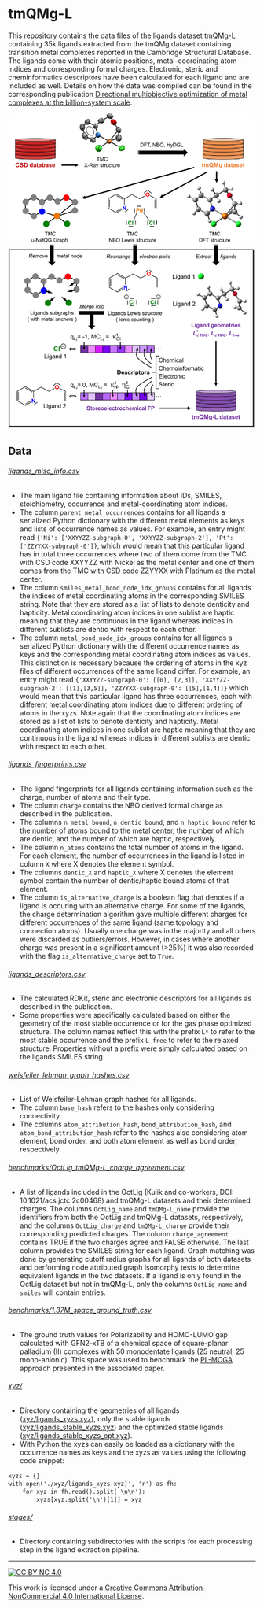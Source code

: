 
# tmQMg-L

This repository contains the data files of the ligands dataset tmQMg-L containing 35k ligands extracted from the tmQMg dataset containing transition metal complexes reported in the Cambridge Structural Database. The ligands come with their atomic positions, metal-coordinating atom indices and corresponding formal charges. Electronic, steric and cheminformatics descriptors have been calculated for each ligand and are included as well. Details on how the data was compiled can be found in the corresponding publication [Directional multiobjective optimization of metal complexes at the billion-system scale](https://www.nature.com/articles/s43588-024-00616-5).

![tmQMg-L_Figure](tmQMg-L.png)

## Data

###### [ligands_misc_info.csv](ligands_misc_info.csv)
- The main ligand file containing information about IDs, SMILES, stoichiometry, occurrence and metal-coordinating atom indices.
- The column `parent_metal_occurrences` contains for all ligands a serialized Python dictionary with the different metal elements as keys and lists of occurrence names as values. For example, an entry might read ```{'Ni': ['XXYYZZ-subgraph-0', 'XXYYZZ-subgraph-2'], 'Pt': ['ZZYYXX-subgraph-0']}```, which would mean that this particular ligand has in total three occurrences where two of them come from the TMC with CSD code XXYYZZ with Nickel as the metal center and one of them comes from the TMC with CSD code ZZYYXX with Platinum as the metal center.
- The column `smiles_metal_bond_node_idx_groups` contains for all ligands the indices of metal coordinating atoms in the corresponding SMILES string. Note that they are stored as a list of lists to denote denticity and hapticity. Metal coordinating atom indices in one sublist are haptic meaning that they are continuous in the ligand whereas indices in different sublists are dentic with respect to each other.
- The column `metal_bond_node_idx_groups` contains for all ligands a serialized Python dictionary with the different occurrence names as keys and the corresponding metal coordinating atom indices as values. This distinction is necessary because the ordering of atoms in the xyz files of different occurrences of the same ligand differ. For example, an entry might read ```{'XXYYZZ-subgraph-0': [[0], [2,3]], 'XXYYZZ-subgraph-2': [[1],[3,5]], 'ZZYYXX-subgraph-0': [[5],[1,4]]}``` which would mean that this particular ligand has three occurrences, each with different metal coordinating atom indices due to different ordering of atoms in the xyzs. Note again that the coordinating atom indices are stored as a list of lists to denote denticity and hapticity. Metal coordinating atom indices in one sublist are haptic meaning that they are continuous in the ligand whereas indices in different sublists are dentic with respect to each other.

###### [ligands_fingerprints.csv](ligands_fingerprints.csv)
- The ligand fingerprints for all ligands containing information such as the charge, number of atoms and their type.
- The column `charge` contains the NBO derived formal charge as described in the publication.
- The columns `n_metal_bound`, `n_dentic_bound`, and `n_haptic_bound` refer to the number of atoms bound to the metal center, the number of which are dentic, and the number of which are haptic, respectively.
- The column `n_atoms` contains the total number of atoms in the ligand. For each element, the number of occurrences in the ligand is listed in column `X` where X denotes the element symbol.
- The columns `dentic_X` and `haptic_X` where X denotes the element symbol contain the number of dentic/haptic bound atoms of that element.
- The column `is_alternative_charge` is a boolean flag that denotes if a ligand is occuring with an alternative charge. For some of the ligands, the charge determination algorithm gave multiple different charges for different occurrences of the same ligand (same topology and connection atoms). Usually one charge was in the majority and all others were discarded as outliers/errors. However, in cases where another charge was present in a significant amount (>25%) it was also recorded with the flag `is_alternative_charge` set to `True`.

###### [ligands_descriptors.csv](ligands_descriptors.csv)
- The calculated RDKit, steric and electronic descriptors for all ligands as described in the publication.
- Some properties were specifically calculated based on either the geometry of the most stable occurrence or for the gas phase optimized structure. The column names reflect this with the prefix `L*` to refer to the most stable occurrence and the prefix `L_free` to refer to the relaxed structure. Properties without a prefix were simply calculated based on the ligands SMILES string.

###### [weisfeiler_lehman_graph_hashes.csv](weisfeiler_lehman_graph_hashes.csv)
- List of Weisfeiler-Lehman graph hashes for all ligands.
- The column `base_hash` refers to the hashes only considering connectivity.
- The columns `atom_attribution_hash`, `bond_attribution_hash`, and `atom_bond_attribution_hash` refer to the hashes also considering atom element, bond order, and both atom element as well as bond order, respectively.

###### [benchmarks/OctLig_tmQMg-L_charge_agreement.csv](benchmarks/OctLig_tmQMg-L_charge_agreement.csv)
- A list of ligands included in the OctLig (Kulik and co-workers, DOI: 10.1021/acs.jctc.2c00468) and tmQMg-L datasets and their determined charges. The columns `OctLig_name` and `tmQMg-L_name` provide the identifiers from both the OctLig and tmQMg-L datasets, respectively, and the columns `OctLig_charge` and `tmQMg-L_charge` provide their corresponding predicted charges. The column `charge_agreement` contains TRUE if the two charges agree and FALSE otherwise. The last column provides the SMILES string for each ligand. Graph matching was done by generating cutoff radius graphs for all ligands of both datasets and performing node attributed graph isomorphy tests to determine equivalent ligands in the two datasets. If a ligand is only found in the OctLig dataset but not in tmQMg-L, only the columns `OctLig_name` and `smiles` will contain entries.

###### [benchmarks/1.37M_space_ground_truth.csv](benchmarks/1.37M_space_ground_truth.csv)
- The ground truth values for Polarizability and HOMO-LUMO gap calculated with GFN2-xTB of a chemical space of square-planar palladium (II) complexes with 50 monodentate ligands (25 neutral, 25 mono-anionic). This space was used to benchmark the [PL-MOGA](https://github.com/hkneiding/PL-MOGA) approach presented in the associated paper.

###### [xyz/](xyz/)
- Directory containing the geometries of all ligands ([xyz/ligands_xyzs.xyz](xyz/ligands_xyzs.xyz)), only the stable ligands ([xyz/ligands_stable_xyzs.xyz](xyz/ligands_stable_xyzs.xyz)) and the optimized stable ligands ([xyz/ligands_stable_xyzs_opt.xyz](xyz/ligands_stable_xyzs_opt.xyz)).
- With Python the xyzs can easily be loaded as a dictionary with the occurrence names as keys and the xyzs as values using the following code snippet:
```
xyzs = {}
with open('./xyz/ligands_xyzs.xyz)', 'r') as fh:
	for xyz in fh.read().split('\n\n'):
		xyzs[xyz.split('\n')[1]] = xyz
```

###### [stages/](stages/)
- Directory containing subdirectories with the scripts for each processing step in the ligand extraction pipeline.

---

[![CC BY NC 4.0][cc-by-nc-image]][cc-by-nc]

This work is licensed under a
[Creative Commons Attribution-NonCommercial 4.0 International License][cc-by-nc].

[cc-by-nc]: http://creativecommons.org/licenses/by-nc/4.0/
[cc-by-nc-image]: https://i.creativecommons.org/l/by-nc/4.0/88x31.png
